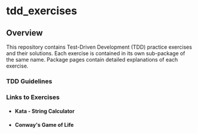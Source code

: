 # tdd_exercises

## Overview

This repository contains Test-Driven Development (TDD) practice exercises and their solutions. Each exercise is contained in its own sub-package of the same name.  Package pages contain detailed explanations of each exercise.

### TDD Guidelines

### Links to Exercises

  * #### Kata - String Calculator 

  * #### Conway's Game of Life
